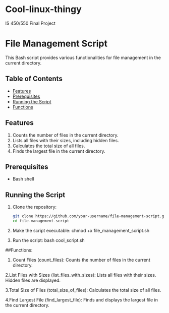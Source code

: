 # Cool-linux-thingy
IS 450/550 Final Project


# File Management Script

This Bash script provides various functionalities for file management in the current directory.

## Table of Contents

- [Features](#features)
- [Prerequisites](#prerequisites)
- [Running the Script](#running-the-script)
- [Functions](#functions)

## Features

1. Counts the number of files in the current directory.
2. Lists all files with their sizes, including hidden files.
3. Calculates the total size of all files.
4. Finds the largest file in the current directory.

## Prerequisites

- Bash shell

## Running the Script

1. Clone the repository:

   ```bash
   git clone https://github.com/your-username/file-management-script.git
   cd file-management-script


2. Make the script executable:
chmod +x file_management_script.sh

3. Run the script:
bash cool_script.sh

##Functions:

1. Count Files (count_files):
Counts the number of files in the current directory.

2.List Files with Sizes (list_files_with_sizes):
Lists all files with their sizes.
Hidden files are displayed.

3.Total Size of Files (total_size_of_files):
Calculates the total size of all files.

4.Find Largest File (find_largest_file):
Finds and displays the largest file in the current directory.
